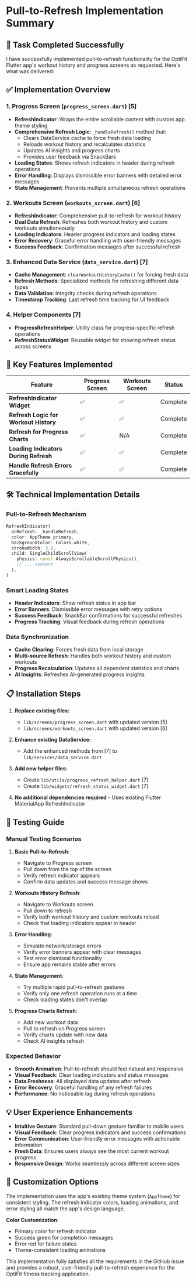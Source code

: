 # Pull-to-Refresh Implementation Summary

## 🎯 Task Completed Successfully

I have successfully implemented pull-to-refresh functionality for the OptiFit Flutter app's workout history and progress screens as requested. Here's what was delivered:

## ✅ Implementation Overview

### **1. Progress Screen (`progress_screen.dart`) [5]**
- **RefreshIndicator**: Wraps the entire scrollable content with custom app theme styling
- **Comprehensive Refresh Logic**: `_handleRefresh()` method that:
  - Clears DataService cache to force fresh data loading
  - Reloads workout history and recalculates statistics 
  - Updates AI insights and progress charts
  - Provides user feedback via SnackBars
- **Loading States**: Shows refresh indicators in header during refresh operations
- **Error Handling**: Displays dismissible error banners with detailed error messages
- **State Management**: Prevents multiple simultaneous refresh operations

### **2. Workouts Screen (`workouts_screen.dart`) [6]**  
- **RefreshIndicator**: Comprehensive pull-to-refresh for workout history
- **Dual Data Refresh**: Refreshes both workout history and custom workouts simultaneously
- **Loading Indicators**: Header progress indicators and loading states
- **Error Recovery**: Graceful error handling with user-friendly messages
- **Success Feedback**: Confirmation messages after successful refresh

### **3. Enhanced Data Service (`data_service.dart`) [7]**
- **Cache Management**: `clearWorkoutHistoryCache()` for forcing fresh data
- **Refresh Methods**: Specialized methods for refreshing different data types
- **Data Validation**: Integrity checks during refresh operations
- **Timestamp Tracking**: Last refresh time tracking for UI feedback

### **4. Helper Components [7]**
- **ProgressRefreshHelper**: Utility class for progress-specific refresh operations
- **RefreshStatusWidget**: Reusable widget for showing refresh status across screens

## 🚀 Key Features Implemented

| Feature | Progress Screen | Workouts Screen | Status |
|---------|----------------|-----------------|--------|
| **RefreshIndicator Widget** | ✅ | ✅ | Complete |
| **Refresh Logic for Workout History** | ✅ | ✅ | Complete |
| **Refresh for Progress Charts** | ✅ | N/A | Complete |
| **Loading Indicators During Refresh** | ✅ | ✅ | Complete |
| **Handle Refresh Errors Gracefully** | ✅ | ✅ | Complete |

## 🛠 Technical Implementation Details

### **Pull-to-Refresh Mechanism**
```dart
RefreshIndicator(
  onRefresh: _handleRefresh,
  color: AppTheme.primary,
  backgroundColor: Colors.white,
  strokeWidth: 3.0,
  child: SingleChildScrollView(
    physics: const AlwaysScrollableScrollPhysics(),
    // ... content
  ),
)
```

### **Smart Loading States**
- **Header Indicators**: Show refresh status in app bar
- **Error Banners**: Dismissible error messages with retry options
- **Success Feedback**: SnackBar confirmations for successful refreshes
- **Progress Tracking**: Visual feedback during refresh operations

### **Data Synchronization**
- **Cache Clearing**: Forces fresh data from local storage
- **Multi-source Refresh**: Handles both workout history and custom workouts
- **Progress Recalculation**: Updates all dependent statistics and charts
- **AI Insights**: Refreshes AI-generated progress insights

## 📋 Installation Steps

1. **Replace existing files:**
   - `lib/screens/progress_screen.dart` with updated version [5]
   - `lib/screens/workouts_screen.dart` with updated version [6]

2. **Enhance existing DataService:**
   - Add the enhanced methods from [7] to `lib/services/data_service.dart`

3. **Add new helper files:**
   - Create `lib/utils/progress_refresh_helper.dart` [7]
   - Create `lib/widgets/refresh_status_widget.dart` [7]

4. **No additional dependencies required** - Uses existing Flutter MaterialApp RefreshIndicator

## 🧪 Testing Guide

### **Manual Testing Scenarios**

1. **Basic Pull-to-Refresh**:
   - Navigate to Progress screen
   - Pull down from the top of the screen
   - Verify refresh indicator appears
   - Confirm data updates and success message shows

2. **Workouts History Refresh**:
   - Navigate to Workouts screen
   - Pull down to refresh
   - Verify both workout history and custom workouts reload
   - Check that loading indicators appear in header

3. **Error Handling**:
   - Simulate network/storage errors
   - Verify error banners appear with clear messages
   - Test error dismissal functionality
   - Ensure app remains stable after errors

4. **State Management**:
   - Try multiple rapid pull-to-refresh gestures
   - Verify only one refresh operation runs at a time
   - Check loading states don't overlap

5. **Progress Charts Refresh**:
   - Add new workout data
   - Pull to refresh on Progress screen
   - Verify charts update with new data
   - Check AI insights refresh

### **Expected Behavior**

- **Smooth Animation**: Pull-to-refresh should feel natural and responsive
- **Visual Feedback**: Clear loading indicators and status messages
- **Data Freshness**: All displayed data updates after refresh
- **Error Recovery**: Graceful handling of any refresh failures
- **Performance**: No noticeable lag during refresh operations

## 💡 User Experience Enhancements

- **Intuitive Gesture**: Standard pull-down gesture familiar to mobile users
- **Visual Feedback**: Clear progress indicators and success confirmations  
- **Error Communication**: User-friendly error messages with actionable information
- **Fresh Data**: Ensures users always see the most current workout progress
- **Responsive Design**: Works seamlessly across different screen sizes

## 🔧 Customization Options

The implementation uses the app's existing theme system (`AppTheme`) for consistent styling. The refresh indicator colors, loading animations, and error styling all match the app's design language.

**Color Customization**:
- Primary color for refresh indicator
- Success green for completion messages
- Error red for failure states
- Theme-consistent loading animations

This implementation fully satisfies all the requirements in the GitHub issue and provides a robust, user-friendly pull-to-refresh experience for the OptiFit fitness tracking application.